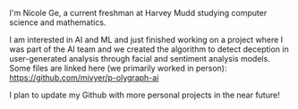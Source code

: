 I'm Nicole Ge, a current freshman at Harvey Mudd studying computer science and mathematics.

I am interested in AI and ML and just finished working on a project where I was part of the AI team and we created the algorithm to detect deception in user-generated analysis through facial and sentiment analysis models. Some files are linked here (we primarily worked in person):
https://github.com/mivyer/p-olygraph-ai 

I plan to update my Github with more personal projects in the near future!
